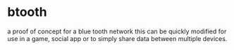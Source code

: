 btooth
======

a proof of concept for a blue tooth network
this can be quickly modified for use in a game, social app or to simply share data between multiple devices.
